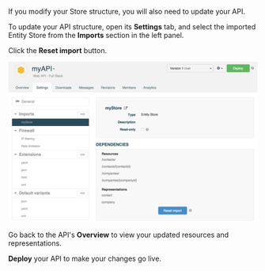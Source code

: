 If you modify your Store structure, you will also need to update your API.

To update your API structure, open its **Settings** tab, and select the imported Entity Store from the **Imports** section in the left panel.

Click the **Reset import** button.

![Reset import](images/reset-import.jpg "Reset import")

Go back to the API's **Overview** to view your updated resources and representations.

**Deploy** your API to make your changes go live.
